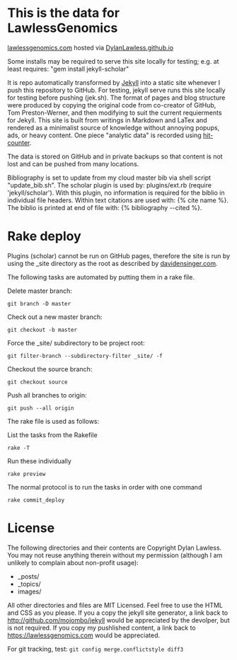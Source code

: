 # This is the data for LawlessGenomics
[lawlessgenomics.com](https://lawlessgenomics.com) hosted via [DylanLawless.github.io](https://dylanlawless.github.io)

Some installs may be required to serve this site locally for testing; 
e.g. at least requires:
"gem install jekyll-scholar"

It is repo automatically transformed by [Jekyll](http://github.com/mojombo/jekyll)
into a static site whenever I push this repository to GitHub.
For testing, jekyll serve runs this site locally for testing before pushing (jek.sh). 
The format of pages and blog structure were produced by copying the original code from co-creator of GitHub, Tom Preston-Werner, and then modifying to suit the current requierments for Jekyll. 
This site is built from writings in Markdown and LaTex and rendered as a minimalist source of knowledge without annoying popups, ads, or heavy content. One piece "analytic data" is recorded using [hit-counter](https://github.com/brentvollebregt/hit-counter).

The data is stored on GitHub and in private backups so that content is not lost and can be pushed from many locations.

Bibliography is set to update from my cloud master bib via shell script "update_bib.sh".
The scholar plugin is used by: plugins/ext.rb (require 'jekyll/scholar').
With this plugin, no information is required for the biblio in individual file headers.
Within text citations are used with: {% cite name %}.
The biblio is printed at end of file with:
{% bibliography --cited %}.

# Rake deploy
Plugins (scholar) cannot be run on GitHub pages, therefore the site is run by using the \_site directory as the root as described by [davidensinger.com](http://davidensinger.com/2013/07/automating-jekyll-deployment-to-github-pages-with-rake/).

The following tasks are automated by putting them in a rake file.

Delete master branch:
```
git branch -D master
```
Check out a new master branch:
```
git checkout -b master
```
Force the \_site/ subdirectory to be project root:
```
git filter-branch --subdirectory-filter _site/ -f
```
Checkout the source branch:
```
git checkout source
```
Push all branches to origin:
```
git push --all origin
```

The rake file is used as follows:

List the tasks from the Rakefile
```
rake -T
```

Run these individually
```
rake preview
```

The normal protocol is to run the tasks in order with one command
```
rake commit_deploy
```

# License
The following directories and their contents are Copyright Dylan Lawless.
You may not reuse anything therein without my permission (although I am unlikely to complain about non-profit usage):

* \_posts/
* \_topics/
* images/

All other directories and files are MIT Licensed. Feel free to use the HTML and
CSS as you please. If you a copy the jekyll site generator, a link back to
http://github.com/mojombo/jekyll would be appreciated by the devolper, but is not required.
If you copy my pushlished content, a link back to https://lawlessgenomics.com would be appreciated.

For git tracking, test:
`git config merge.conflictstyle diff3`

